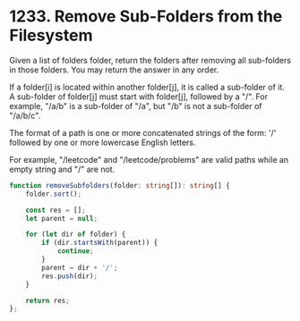 # 1233. Remove Sub-Folders from the Filesystem

Given a list of folders folder, return the folders after removing all sub-folders in those folders. You may return the answer in any order.

If a folder[i] is located within another folder[j], it is called a sub-folder of it. A sub-folder of folder[j] must start with folder[j], followed by a "/". For example, "/a/b" is a sub-folder of "/a", but "/b" is not a sub-folder of "/a/b/c".

The format of a path is one or more concatenated strings of the form: '/' followed by one or more lowercase English letters.

For example, "/leetcode" and "/leetcode/problems" are valid paths while an empty string and "/" are not.

```ts
function removeSubfolders(folder: string[]): string[] {
    folder.sort();

    const res = [];
    let parent = null;

    for (let dir of folder) {
        if (dir.startsWith(parent)) {
            continue;
        }
        parent = dir + '/';
        res.push(dir);
    }

    return res;
};
```
